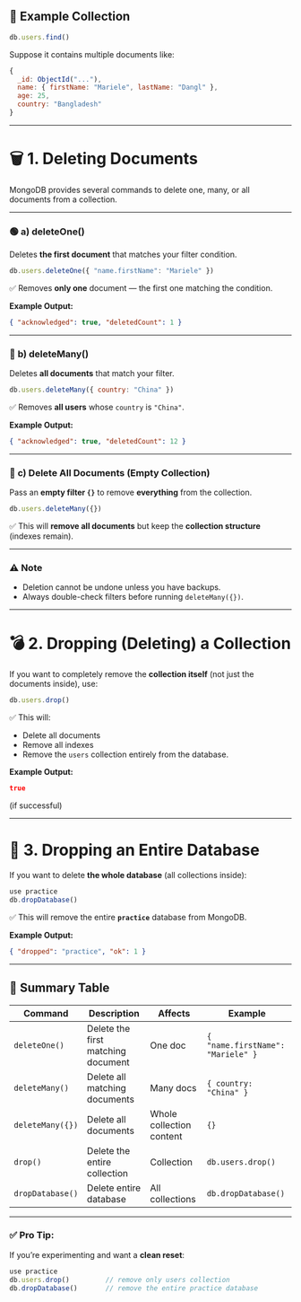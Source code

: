 ## 🧩 Example Collection

```js
db.users.find()
```

Suppose it contains multiple documents like:

```js
{
  _id: ObjectId("..."),
  name: { firstName: "Mariele", lastName: "Dangl" },
  age: 25,
  country: "Bangladesh"
}
```

---

# 🗑️ 1. **Deleting Documents**

MongoDB provides several commands to delete one, many, or all documents from a collection.

---

### 🟢 **a) deleteOne()**

Deletes **the first document** that matches your filter condition.

```js
db.users.deleteOne({ "name.firstName": "Mariele" })
```

✅ Removes **only one** document — the first one matching the condition.

**Example Output:**

```json
{ "acknowledged": true, "deletedCount": 1 }
```

---

### 🔵 **b) deleteMany()**

Deletes **all documents** that match your filter.

```js
db.users.deleteMany({ country: "China" })
```

✅ Removes **all users** whose `country` is `"China"`.

**Example Output:**

```json
{ "acknowledged": true, "deletedCount": 12 }
```

---

### 🔴 **c) Delete All Documents (Empty Collection)**

Pass an **empty filter `{}`** to remove **everything** from the collection.

```js
db.users.deleteMany({})
```

✅ This will **remove all documents** but keep the **collection structure** (indexes remain).

---

### ⚠️ Note

* Deletion cannot be undone unless you have backups.
* Always double-check filters before running `deleteMany({})`.

---

# 💣 2. **Dropping (Deleting) a Collection**

If you want to completely remove the **collection itself** (not just the documents inside), use:

```js
db.users.drop()
```

✅ This will:

* Delete all documents
* Remove all indexes
* Remove the `users` collection entirely from the database.

**Example Output:**

```json
true
```

(if successful)

---

# 🧨 3. **Dropping an Entire Database**

If you want to delete **the whole database** (all collections inside):

```js
use practice
db.dropDatabase()
```

✅ This will remove the entire **`practice`** database from MongoDB.

**Example Output:**

```json
{ "dropped": "practice", "ok": 1 }
```

---

## 🧠 Summary Table

| Command          | Description                        | Affects                  | Example                           |
| ---------------- | ---------------------------------- | ------------------------ | --------------------------------- |
| `deleteOne()`    | Delete the first matching document | One doc                  | `{ "name.firstName": "Mariele" }` |
| `deleteMany()`   | Delete all matching documents      | Many docs                | `{ country: "China" }`            |
| `deleteMany({})` | Delete all documents               | Whole collection content | `{}`                              |
| `drop()`         | Delete the entire collection       | Collection               | `db.users.drop()`                 |
| `dropDatabase()` | Delete entire database             | All collections          | `db.dropDatabase()`               |

---

### ✅ Pro Tip:

If you’re experimenting and want a **clean reset**:

```js
use practice
db.users.drop()         // remove only users collection
db.dropDatabase()       // remove the entire practice database
```

